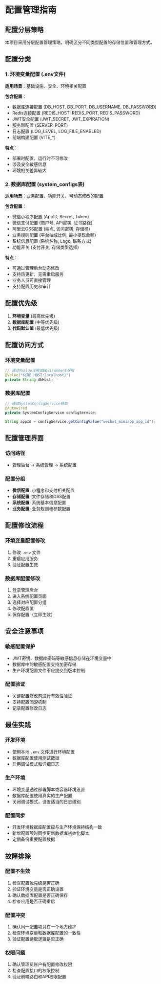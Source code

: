 # 配置管理指南

## 配置分层策略

本项目采用分层配置管理策略，明确区分不同类型配置的存储位置和管理方式。

## 配置分类

### 1. 环境变量配置 (.env文件)

**适用场景**：基础设施、安全、环境相关配置

**包含配置**：
- 数据库连接配置 (DB_HOST, DB_PORT, DB_USERNAME, DB_PASSWORD)
- Redis连接配置 (REDIS_HOST, REDIS_PORT, REDIS_PASSWORD)
- JWT安全配置 (JWT_SECRET, JWT_EXPIRATION)
- 服务器配置 (SERVER_PORT)
- 日志配置 (LOG_LEVEL, LOG_FILE_ENABLED)
- 前端构建配置 (VITE_*)

**特点**：
- 部署时配置，运行时不可修改
- 涉及安全敏感信息
- 环境相关差异较大

### 2. 数据库配置 (system_configs表)

**适用场景**：业务配置、功能开关、可动态修改的配置

**包含配置**：
- 微信小程序配置 (AppID, Secret, Token)
- 微信支付配置 (商户号, API密钥, 证书路径)
- 阿里云OSS配置 (端点, 访问密钥, 存储桶)
- 业务规则配置 (平台抽成比例, 最小提现金额)
- 系统信息配置 (系统名称, Logo, 联系方式)
- 功能开关 (支付开关, 存储类型选择)

**特点**：
- 可通过管理后台动态修改
- 支持热更新，无需重启服务
- 业务人员可直接管理
- 支持配置历史和审计

## 配置优先级

1. **环境变量** (最高优先级)
2. **数据库配置** (中等优先级)  
3. **代码默认值** (最低优先级)

## 配置访问方式

### 环境变量配置
```java
// 通过@Value注解或Environment获取
@Value("${DB_HOST:localhost}")
private String dbHost;
```

### 数据库配置
```java
// 通过SystemConfigService获取
@Autowired
private SystemConfigService configService;

String appId = configService.getConfigValue("wechat_miniapp_app_id");
```

## 配置管理界面

### 访问路径
- 管理后台 -> 系统管理 -> 系统配置

### 配置分组
- **微信配置**: 小程序和支付相关配置
- **存储配置**: 文件存储和OSS配置  
- **系统配置**: 系统基本信息配置
- **业务配置**: 业务规则和参数配置

## 配置修改流程

### 环境变量配置修改
1. 修改 `.env` 文件
2. 重启应用服务
3. 验证配置生效

### 数据库配置修改
1. 登录管理后台
2. 进入系统配置页面
3. 选择对应配置分组
4. 修改配置值
5. 保存配置（立即生效）

## 安全注意事项

### 敏感配置保护
- JWT密钥、数据库密码等敏感信息存储在环境变量中
- 数据库中的敏感配置支持加密存储
- 生产环境配置文件不应提交到版本控制

### 配置验证
- 关键配置修改前进行有效性验证
- 支持配置回滚机制
- 记录配置修改日志

## 最佳实践

### 开发环境
- 使用本地 `.env` 文件进行环境配置
- 数据库配置使用测试数据
- 启用调试模式和详细日志

### 生产环境  
- 环境变量通过部署脚本或容器环境设置
- 数据库配置使用真实的生产配置
- 关闭调试模式，设置适当的日志级别

### 配置同步
- 开发环境数据库配置应与生产环境保持结构一致
- 新增配置项时同步更新数据库初始化脚本
- 定期备份重要配置数据

## 故障排除

### 配置不生效
1. 检查配置优先级是否正确
2. 验证环境变量是否正确设置
3. 确认数据库配置是否正确保存
4. 检查应用是否正确重启

### 配置冲突
1. 确认同一配置项只在一个地方维护
2. 检查环境变量和数据库配置的一致性
3. 验证配置读取逻辑是否正确

### 权限问题
1. 确认管理员账户有配置修改权限
2. 检查配置接口的权限控制
3. 验证前端路由和API权限配置
